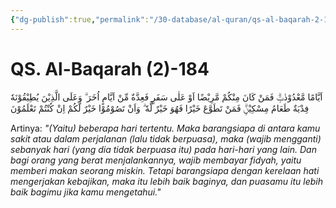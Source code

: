```yaml
---
{"dg-publish":true,"permalink":"/30-database/al-quran/qs-al-baqarah-2-184/"}
---
```



# QS. Al-Baqarah (2)-184
اَيَّامًا مَّعْدُوْدٰتٍۗ فَمَنْ كَانَ مِنْكُمْ مَّرِيْضًا اَوْ عَلٰى سَفَرٍ فَعِدَّةٌ مِّنْ اَيَّامٍ اُخَرَ ۗ وَعَلَى الَّذِيْنَ يُطِيْقُوْنَهٗ فِدْيَةٌ طَعَامُ مِسْكِيْنٍۗ  فَمَنْ تَطَوَّعَ خَيْرًا فَهُوَ خَيْرٌ لَّهٗ ۗ وَاَنْ تَصُوْمُوْا خَيْرٌ لَّكُمْ اِنْ كُنْتُمْ تَعْلَمُوْنَ 

Artinya: *"(Yaitu) beberapa hari tertentu. Maka barangsiapa di antara kamu sakit atau dalam perjalanan (lalu tidak berpuasa), maka (wajib mengganti) sebanyak hari (yang dia tidak berpuasa itu) pada hari-hari yang lain. Dan bagi orang yang berat menjalankannya, wajib membayar fidyah, yaitu memberi makan seorang miskin. Tetapi barangsiapa dengan kerelaan hati mengerjakan kebajikan, maka itu lebih baik baginya, dan puasamu itu lebih baik bagimu jika kamu mengetahui."*
